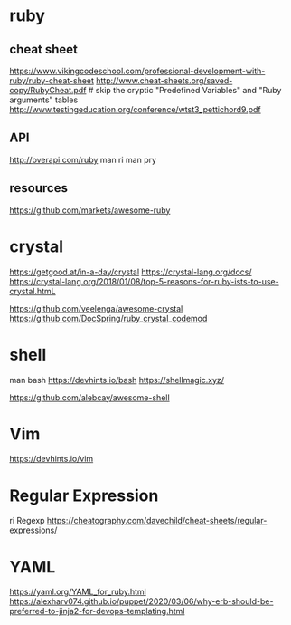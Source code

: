 ruby
====

## cheat sheet
https://www.vikingcodeschool.com/professional-development-with-ruby/ruby-cheat-sheet
http://www.cheat-sheets.org/saved-copy/RubyCheat.pdf  # skip the cryptic "Predefined Variables" and "Ruby arguments" tables
http://www.testingeducation.org/conference/wtst3_pettichord9.pdf

## API
http://overapi.com/ruby
man ri
man pry

## resources
https://github.com/markets/awesome-ruby


crystal
=======

https://getgood.at/in-a-day/crystal
https://crystal-lang.org/docs/
https://crystal-lang.org/2018/01/08/top-5-reasons-for-ruby-ists-to-use-crystal.htmL

https://github.com/veelenga/awesome-crystal
https://github.com/DocSpring/ruby_crystal_codemod


shell
=====

man bash
https://devhints.io/bash
https://shellmagic.xyz/

https://github.com/alebcay/awesome-shell


Vim
===

https://devhints.io/vim


Regular Expression
==================

ri Regexp
https://cheatography.com/davechild/cheat-sheets/regular-expressions/


YAML
====

https://yaml.org/YAML_for_ruby.html
https://alexharv074.github.io/puppet/2020/03/06/why-erb-should-be-preferred-to-jinja2-for-devops-templating.html


